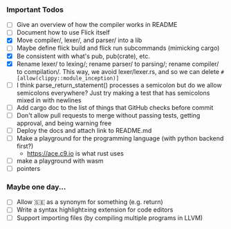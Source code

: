 ### Important Todos

- [ ] Give an overview of how the compiler works in README
- [ ] Document how to use Flick itself
- [x] Move compiler/, lexer/, and parser/ into a lib
- [ ] Maybe define flick build and flick run subcommands (mimicking cargo)
- [x] Be consistent with what's pub, pub(crate), etc.
- [x] Rename lexer/ to lexing/; rename parser/ to parsing/; rename compiler/ to compilation/. This way, we avoid lexer/lexer.rs, and so we can delete `#[allow(clippy::module_inception)]`
- [ ] I think parse_return_statement() processes a semicolon but do we allow semicolons everywhere? Just try making a test that has semicolons mixed in with newlines
- [ ] Add cargo doc to the list of things that GitHub checks before commit
- [ ] Don't allow pull requests to merge without passing tests, getting approval, and being warning free
- [ ] Deploy the docs and attach link to README.md
- [ ] Make a playground for the programming language (with python backend first?)
   - https://ace.c9.io is what rust uses 
- [ ] make a playground with wasm
- [ ] pointers

### Maybe one day...
- [ ] Allow 🇸🇪 as a synonym for something (e.g. return)
- [ ] Write a syntax highlight≥ing extension for code editors
- [ ] Support importing files (by compiling multiple programs in LLVM)